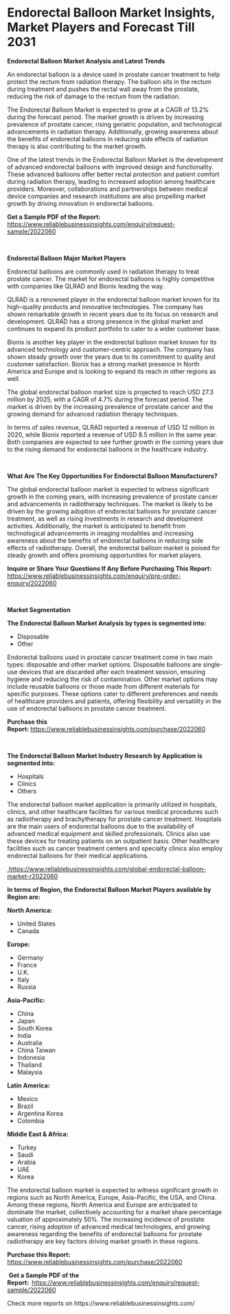 <p><h1>Endorectal Balloon Market Insights, Market Players and Forecast Till 2031</h1></p><p><strong>Endorectal Balloon Market Analysis and Latest Trends</strong></p>
<p><p>An endorectal balloon is a device used in prostate cancer treatment to help protect the rectum from radiation therapy. The balloon sits in the rectum during treatment and pushes the rectal wall away from the prostate, reducing the risk of damage to the rectum from the radiation.</p><p>The Endorectal Balloon Market is expected to grow at a CAGR of 13.2% during the forecast period. The market growth is driven by increasing prevalence of prostate cancer, rising geriatric population, and technological advancements in radiation therapy. Additionally, growing awareness about the benefits of endorectal balloons in reducing side effects of radiation therapy is also contributing to the market growth.</p><p>One of the latest trends in the Endorectal Balloon Market is the development of advanced endorectal balloons with improved design and functionality. These advanced balloons offer better rectal protection and patient comfort during radiation therapy, leading to increased adoption among healthcare providers. Moreover, collaborations and partnerships between medical device companies and research institutions are also propelling market growth by driving innovation in endorectal balloons.</p></p>
<p><strong>Get a Sample PDF of the Report:&nbsp;</strong> <a href="https://www.reliablebusinessinsights.com/enquiry/request-sample/2022060">https://www.reliablebusinessinsights.com/enquiry/request-sample/2022060</a></p>
<p>&nbsp;</p>
<p><strong>Endorectal Balloon Major Market Players</strong></p>
<p><p>Endorectal balloons are commonly used in radiation therapy to treat prostate cancer. The market for endorectal balloons is highly competitive with companies like QLRAD and Bionix leading the way. </p><p>QLRAD is a renowned player in the endorectal balloon market known for its high-quality products and innovative technologies. The company has shown remarkable growth in recent years due to its focus on research and development. QLRAD has a strong presence in the global market and continues to expand its product portfolio to cater to a wider customer base. </p><p>Bionix is another key player in the endorectal balloon market known for its advanced technology and customer-centric approach. The company has shown steady growth over the years due to its commitment to quality and customer satisfaction. Bionix has a strong market presence in North America and Europe and is looking to expand its reach in other regions as well.</p><p>The global endorectal balloon market size is projected to reach USD 27.3 million by 2025, with a CAGR of 4.7% during the forecast period. The market is driven by the increasing prevalence of prostate cancer and the growing demand for advanced radiation therapy techniques.</p><p>In terms of sales revenue, QLRAD reported a revenue of USD 12 million in 2020, while Bionix reported a revenue of USD 8.5 million in the same year. Both companies are expected to see further growth in the coming years due to the rising demand for endorectal balloons in the healthcare industry.</p></p>
<p>&nbsp;</p>
<p><strong>What Are The Key Opportunities For Endorectal Balloon Manufacturers?</strong></p>
<p><p>The global endorectal balloon market is expected to witness significant growth in the coming years, with increasing prevalence of prostate cancer and advancements in radiotherapy techniques. The market is likely to be driven by the growing adoption of endorectal balloons for prostate cancer treatment, as well as rising investments in research and development activities. Additionally, the market is anticipated to benefit from technological advancements in imaging modalities and increasing awareness about the benefits of endorectal balloons in reducing side effects of radiotherapy. Overall, the endorectal balloon market is poised for steady growth and offers promising opportunities for market players.</p></p>
<p><strong>Inquire or Share Your Questions If Any Before Purchasing This Report:</strong> <a href="https://www.reliablebusinessinsights.com/enquiry/pre-order-enquiry/2022060">https://www.reliablebusinessinsights.com/enquiry/pre-order-enquiry/2022060</a></p>
<p>&nbsp;</p>
<p><strong>Market Segmentation</strong></p>
<p><strong>The Endorectal Balloon Market Analysis by types is segmented into:</strong></p>
<p><ul><li>Disposable</li><li>Other</li></ul></p>
<p><p>Endorectal balloons used in prostate cancer treatment come in two main types: disposable and other market options. Disposable balloons are single-use devices that are discarded after each treatment session, ensuring hygiene and reducing the risk of contamination. Other market options may include reusable balloons or those made from different materials for specific purposes. These options cater to different preferences and needs of healthcare providers and patients, offering flexibility and versatility in the use of endorectal balloons in prostate cancer treatment.</p></p>
<p><strong>Purchase this Report:&nbsp;</strong><a href="https://www.reliablebusinessinsights.com/purchase/2022060">https://www.reliablebusinessinsights.com/purchase/2022060</a></p>
<p>&nbsp;</p>
<p><strong>The Endorectal Balloon Market Industry Research by Application is segmented into:</strong></p>
<p><ul><li>Hospitals</li><li>Clinics</li><li>Others</li></ul></p>
<p><p>The endorectal balloon market application is primarily utilized in hospitals, clinics, and other healthcare facilities for various medical procedures such as radiotherapy and brachytherapy for prostate cancer treatment. Hospitals are the main users of endorectal balloons due to the availability of advanced medical equipment and skilled professionals. Clinics also use these devices for treating patients on an outpatient basis. Other healthcare facilities such as cancer treatment centers and specialty clinics also employ endorectal balloons for their medical applications.</p></p>
<p><a href="https://www.reliablebusinessinsights.com/global-endorectal-balloon-market-r2022060">&nbsp;https://www.reliablebusinessinsights.com/global-endorectal-balloon-market-r2022060</a></p>
<p><strong>In terms of Region, the Endorectal Balloon Market Players available by Region are:</strong></p>
<p>
    <p> <strong> North America: </strong>
        <ul>
            <li>United States</li>
            <li>Canada</li>
        </ul>
        </p> 
    <p> <strong> Europe: </strong>
        <ul>
            <li>Germany</li>
            <li>France</li>
            <li>U.K.</li>
            <li>Italy</li>
            <li>Russia</li>
        </ul>
        </p> 
    <p> <strong> Asia-Pacific: </strong>
        <ul>
            <li>China</li>
            <li>Japan</li>
            <li>South Korea</li>
            <li>India</li>
            <li>Australia</li>
            <li>China Taiwan</li>
            <li>Indonesia</li>
            <li>Thailand</li>
            <li>Malaysia</li>
        </ul>
        </p> 
    <p> <strong> Latin America: </strong>
        <ul>
            <li>Mexico</li>
            <li>Brazil</li>
            <li>Argentina Korea</li>
            <li>Colombia</li>
        </ul>
        </p> 
    <p> <strong> Middle East & Africa: </strong>
        <ul>
            <li>Turkey</li>
            <li>Saudi</li>
            <li>Arabia</li>
            <li>UAE</li>
            <li>Korea</li>
        </ul>
    </p>
    </p>
<p><p>The endorectal balloon market is expected to witness significant growth in regions such as North America, Europe, Asia-Pacific, the USA, and China. Among these regions, North America and Europe are anticipated to dominate the market, collectively accounting for a market share percentage valuation of approximately 50%. The increasing incidence of prostate cancer, rising adoption of advanced medical technologies, and growing awareness regarding the benefits of endorectal balloons for prostate radiotherapy are key factors driving market growth in these regions.</p></p>
<p><strong>Purchase this Report: </strong><a href="https://www.reliablebusinessinsights.com/purchase/2022060">https://www.reliablebusinessinsights.com/purchase/2022060</a></p>
<p>&nbsp;<strong>Get a Sample PDF of the Report:&nbsp;&nbsp;</strong><a href="https://www.reliablebusinessinsights.com/enquiry/request-sample/2022060">https://www.reliablebusinessinsights.com/enquiry/request-sample/2022060</a></p>
<p><strong></strong></p>
<p>Check more reports on https://www.reliablebusinessinsights.com/</p>